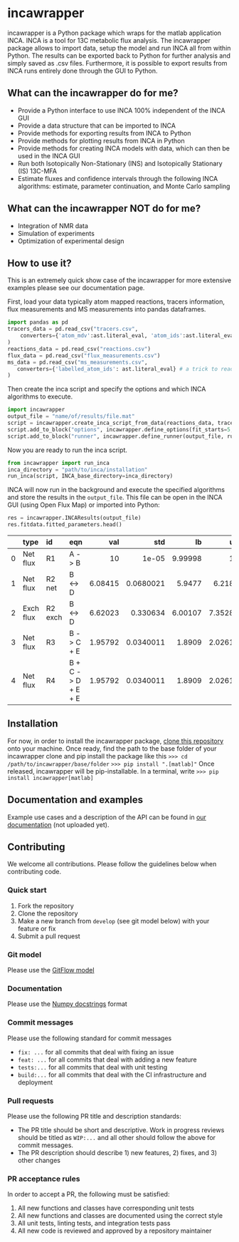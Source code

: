 # incawrapper
incawrapper is a Python package which wraps for the matlab application INCA. INCA is a tool for
13C metabolic flux analysis. The incawrapper package allows to import data,
setup the model and run INCA all from within Python. The results can be exported
back to Python for further analysis and simply saved as .csv files. Furthermore, it is possible to 
export results from INCA runs entirely done through the GUI to Python. 

## What can the incawrapper do for me?
- Provide a Python interface to use INCA 100% independent of the INCA GUI
- Provide a data structure that can be imported to INCA
- Provide methods for exporting results from INCA to Python
- Provide methods for plotting results from INCA in Python
- Provide methods for creating INCA models with data, which can then be used in the INCA GUI
- Run both Isotopically Non-Stationary (INS) and Isotopically Stationary (IS) 13C-MFA
- Estimate fluxes and confidence intervals through the following INCA algorithms: estimate, parameter continuation, and Monte Carlo sampling

## What can the incawrapper NOT do for me?
- Integration of NMR data
- Simulation of experiments 
- Optimization of experimental design

## How to use it?
This is an extremely quick show case of the incawrapper for more extensive examples please see our documentation page. 

First, load your data typically atom mapped reactions, tracers information, flux measurements and MS measurements into pandas dataframes.
```python
import pandas as pd
tracers_data = pd.read_csv("tracers.csv", 
    converters={'atom_mdv':ast.literal_eval, 'atom_ids':ast.literal_eval} # a trick to read lists from csv
)
reactions_data = pd.read_csv("reactions.csv")
flux_data = pd.read_csv("flux_measurements.csv")
ms_data = pd.read_csv("ms_measurements.csv", 
   converters={'labelled_atom_ids': ast.literal_eval} # a trick to read lists from csv
)
```
Then create the inca script and specify the options and which INCA algorithms to execute.
```python
import incawrapper
output_file = "name/of/results/file.mat"
script = incawrapper.create_inca_script_from_data(reactions_data, tracers_data, flux_data, ms_data, experiment_ids=["exp1"])
script.add_to_block("options", incawrapper.define_options(fit_starts=5,sim_na=False))
script.add_to_block("runner", incawrapper.define_runner(output_file, run_estimate=True, run_simulation=True, run_continuation=True))
```
Now you are ready to run the inca script.
```python
from incawrapper import run_inca
inca_directory = "path/to/inca/installation"
run_inca(script, INCA_base_directory=inca_directory)
```
INCA will now run in the background and execute the specified algorithms and store the results in the `output_file`. This file can be open in the INCA GUI (using Open Flux Map) or imported into Python:
```python
res = incawrapper.INCAResults(output_file)
res.fitdata.fitted_parameters.head()
```
|    | type      | id      | eqn                |      val |       std |      lb |       ub |   free |...|
|---:|:----------|:--------|:-------------------|---------:|----------:|--------:|---------:|-------:|--:|
|  0 | Net flux  | R1      | A -> B             | 10       | 1e-05     | 9.99998 | 10       |      0 |...|
|  1 | Net flux  | R2 net  | B <-> D            |  6.08415 | 0.0680021 | 5.9477  |  6.2182  |      1 |...|
|  2 | Exch flux | R2 exch | B <-> D            |  6.62023 | 0.330634  | 6.00107 |  7.35286 |      1 |...|
|  3 | Net flux  | R3      | B -> C + E         |  1.95792 | 0.0340011 | 1.8909  |  2.02615 |      1 |...|
|  4 | Net flux  | R4      | B + C -> D + E + E |  1.95792 | 0.0340011 | 1.8909  |  2.02615 |      0 |...|


## Installation
For now, in order to install the incawrapper package, [clone this repository](https://docs.github.com/en/github/creating-cloning-and-archiving-repositories/cloning-a-repository-from-github/cloning-a-repository) onto your machine. Once ready, find the path to the base folder of your incawrapper clone and pip install the package like this
`>>> cd /path/to/incawrapper/base/folder`
`>>> pip install ".[matlab]"`
Once released, incawrapper will be pip-installable. In a terminal, write
`>>> pip install incawrapper[matlab]`


## Documentation and examples
Example use cases and a description of the API can be found in [our documentation](https://incawrapper.readthedocs.io/en/latest/index.html) (not uploaded yet).

## Contributing
We welcome all contributions.  Please follow the guidelines below when contributing code.

### Quick start
1. Fork the repository
2. Clone the repository
3. Make a new branch from `develop` (see git model below) with your feature or fix
4. Submit a pull request

### Git model
Please use the [GitFlow model](https://datasift.github.io/gitflow/IntroducingGitFlow.html#:~:text=GitFlow%20is%20a%20branching%20model,and%20scaling%20the%20development%20team)

### Documentation
Please use the [Numpy docstrings](https://numpydoc.readthedocs.io/en/latest/format.html) format

### Commit messages
Please use the following standard for commit messages
- `fix: ...` for all commits that deal with fixing an issue
- `feat: ...` for all commits that deal with adding a new feature
- `tests:...` for all commits that deal with unit testing
- `build:...` for all commits that deal with the CI infrastructure and deployment

### Pull requests
Please use the following PR title and description standards:
- The PR title should be short and descriptive.  Work in progress reviews should be titled as `WIP:...` and all other should follow the above for commit messages.
- The PR description should describe 1) new features, 2) fixes, and 3) other changes

### PR acceptance rules
In order to accept a PR, the following must be satisfied:
1. All new functions and classes have corresponding unit tests
2. All new functions and classes are documented using the correct style
3. All unit tests, linting tests, and integration tests pass
4. All new code is reviewed and approved by a repository maintainer
